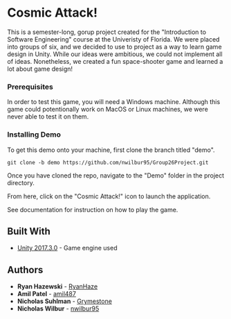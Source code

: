 # Cosmic Attack!

This is a semester-long, gorup project created for the "Introduction to Software Engineering" course at the Univeristy of Florida. We were placed into groups of six, and we decided to use to project as a way to learn game design in Unity. While our ideas were ambitious, we could not implement all of ideas. Nonetheless, we created a fun space-shooter game and learned a lot about game design!

### Prerequisites

In order to test this game, you will need a Windows machine. Although this game could potentionally work on MacOS or Linux machines, we were never able to test it on them.

### Installing Demo

To get this demo onto your machine, first clone the branch titled "demo".

```
git clone -b demo https://github.com/nwilbur95/Group26Project.git
```
Once you have cloned the repo, navigate to the "Demo" folder in the project directory.

From here, click on the "Cosmic Attack!" icon to launch the application.

See documentation for instruction on how to play the game.

## Built With

* [Unity 2017.3.0](https://unity3d.com/unity/whats-new/unity-2017.3.0) - Game engine used

## Authors

* **Ryan Hazewski** - [RyanHaze](https://github.com/RyanHaze)
* **Amil Patel** - [amil487](https://github.com/amil487)
* **Nicholas Suhlman** - [Grymestone](https://github.com/Grymestone)
* **Nicholas Wilbur** - [nwilbur95](https://github.com/nwilbur95)
